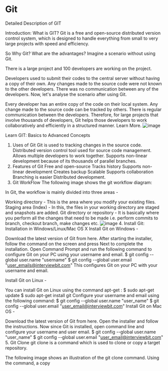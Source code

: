 # Git
Detailed Description of GIT

Introduction: What is GIT?
Git is a free and open-source distributed version control system, which is designed to handle everything from small to very large projects with speed and efficiency.

So Why Git? What are the advantages?
Imagine a scenario without using Git.

There is a large project and 100 developers are working on the project.


Developers used to submit their codes to the central server without having a copy of their own.
Any changes made to the source code were not known to the other developers.
There was no communication between any of the developers.
Now, let's analyse the scenario after using Git.


Every developer has an entire copy of the code on their local system.
Any change made to the source code can be tracked by others.
There is regular communication between the developers.
Therefore, for large projects that involve thousands of developers, Git helps those developers to work collaboratively and efficiently in a structured manner. Learn More.
![image](https://user-images.githubusercontent.com/59536110/175824209-b187560e-0d11-4c44-881e-d4e7242133ec.png)

Learn GIT: Basics to Advanced Concepts
1. Uses of Git
Git is used to tracking changes in the source code.
Distributed version control tool used for source code management.
Allows multiple developers to work together.
Supports non-linear development because of its thousands of parallel branches.
2. Features of Git
Free and open-source
Tracks history
Supports non-linear development
Creates backup
Scalable
Supports collaboration
Branching is easier
Distributed development.
3. Git WorkFlow
The following image shows the git workflow diagram:


In Git, the workflow is mainly divided into three areas -

Working directory - This is the area where you modify your existing files.
Staging area (Index) - In this, the files in your working directory are staged and snapshots are added.
Git directory or repository - It is basically where you perform all the changes that need to be made i.e. perform commits to branch, checkout branch, make changes etc.
![image](https://user-images.githubusercontent.com/59536110/175824377-5347f105-c1b5-4588-96e6-aba7ee856442.png)
4. Install Git: Installation in Windows/Linux/Mac OS X
Install Git on Windows -

Download the latest version of Git from here.
After starting the installer, follow the command on the screen and press Next to complete the installation.
Open Command Prompt and run the following command to configure Git on your PC using your username and email.
$ git config --global user.name "username" 
$ git config --global user.email "user_emails@interviewbit.com"
This configures Git on your PC with your username and email.

Install Git on Linux -

You can install Git on Linux using the command apt-get :
$ sudo apt-get update
$ sudo apt-get install git
Configure your username and email using the following command:
$ git config --global user.name "user_name"
$ git config --global user.email "user_email@interviewbit.com"
Install Git on Mac OS -

Download the latest version of Git from here.
Open the installer and follow the instructions.
Now since Git is installed, open command line and configure your username and user email.
$ git config --global user.name "user_name"
$ git config --global user.email "user_email@interviewbit.com"
5. Git Clone
git clone is a command which is used to clone or copy a target repository.

The following image shows an illustration of the git clone command. Using the command, a copy
